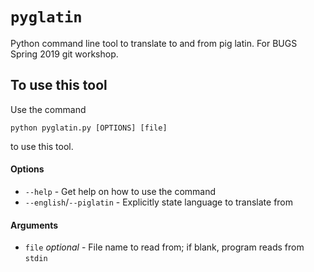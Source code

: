 # `pyglatin`
Python command line tool to translate to and from pig latin.
For BUGS Spring 2019 git workshop.

## To use this tool
Use the command

```shell
python pyglatin.py [OPTIONS] [file]
```

to use this tool.

#### Options
* `--help` - Get help on how to use the command
* `--english`/`--piglatin` - Explicitly state language to translate from

#### Arguments
* `file` *optional* - File name to read from; if blank, program reads from `stdin`
